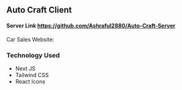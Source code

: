 
## Auto Craft Client

#### Server Link https://github.com/Ashraful2880/Auto-Craft-Server
Car Sales Website:

### Technology Used

- Next JS
- Tailwind CSS
- React Icons

